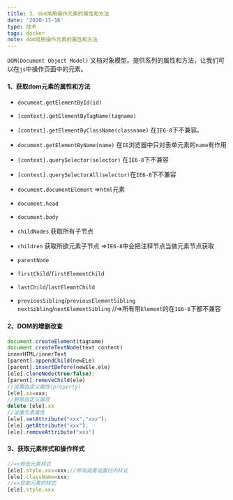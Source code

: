 ```yaml
---
title: 3、dom常用操作元素的属性和方法
date: '2020-11-16'
type: 技术
tags: docker
note: dom常用操作元素的属性和方法
---
```


`DOM(Document Object Model)` 文档对象模型。提供系列的属性和方法，让我们可以在`js`中操作页面中的元素。

#### 1、获取dom元素的属性和方法
+ `document.getElementById(id)`
+ `[context].getElementByTagName(tagname)`
+ `[context].getElementByClassName(classname)` 在`IE6-8`下不兼容。
+ `document.getElementByName(name)` 在`IE`浏览器中只对表单元素的`name`有作用
+ `[context].querySelector(selector)` 在`IE6-8`下不兼容
+ `[context].querySelectorAll(selector)`在`IE6-8`下不兼容

+ `document.documentElement` =>`html`元素
+ `document.head`
+ `document.body`
+ `childNodes` 获取所有子节点
+ `children` 获取所欲元素子节点 =>`IE6-8`中会把注释节点当做元素节点获取
+ `parentNode`
+ `firstChild`/`firstElementChild`
+ `lastChild`/`lastElemntChild`
+ `previousSibling`/`previousElementSibling`
 `nextSibling`/`nextElementSibling`
//=>所有带`Element`的在`IE6-8`下都不兼容
#### 2、DOM的增删改查
```js
document.createElement(tagname)
document.createTextNode(text content)
innerHTML/innerText 
[parent].appendChild(newELe)
[parent].insertBefore(newEle,ele)
[ele].cloneNode(true/false);
[parent].removeChild(ele)
//设置自定义属性(property)
[ele].xx=xxx;
//删除自定义属性
delete [ele].xx
//设置元素属性
[ele].setAttribute("xxx","xxx");
[ele].getAttribute("xxx");
[ele].removeAttribute("xxx")
```
#### 3、获取元素样式和操作样式
```js
//=>修改元素样式
[ele].style.xxx=xxx;//修改或者设置行内样式
[ele].className=xxx;
//=>获取元素的样式
[ele].style.xxx
```